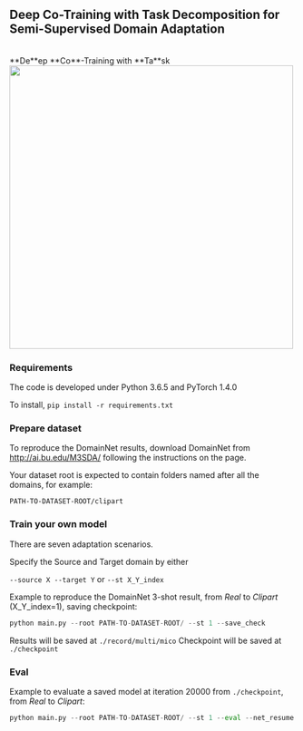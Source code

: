 ## **De**ep **Co**-Training with **Ta**sk Decomposition for Semi-Supervised Domain Adaptation
</br>
**De**ep **Co**-Training with **Ta**sk

<img src="https://github.com/LoyoYang/mico/blob/master/overall_framework.png" width="500">


### Requirements
The code is developed under Python 3.6.5 and PyTorch 1.4.0

To install,
```pip install -r requirements.txt```

### Prepare dataset
To reproduce the DomainNet results, download DomainNet from http://ai.bu.edu/M3SDA/ following the instructions on the page.

Your dataset root is expected to contain folders named after all the domains, for example: 

```PATH-TO-DATASET-ROOT/clipart```

### Train your own model
There are seven adaptation scenarios.

Specify the Source and Target domain by either

```--source X --target Y``` or ```--st X_Y_index```

Example to reproduce the DomainNet 3-shot result, from *Real* to *Clipart* (X_Y_index=1), saving checkpoint:

```python
python main.py --root PATH-TO-DATASET-ROOT/ --st 1 --save_check
```

Results will be saved at 
```./record/multi/mico```
Checkpoint will be saved at
```./checkpoint```


### Eval

Example to evaluate a saved model at iteration 20000 from ```./checkpoint```, from *Real* to *Clipart*:

```python
python main.py --root PATH-TO-DATASET-ROOT/ --st 1 --eval --net_resume Net_iter_model_mico_real_to_clipart_step_20000.pth.tar
```

